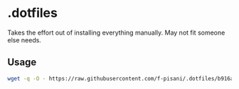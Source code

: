 # .dotfiles

Takes the effort out of installing everything manually. May not fit someone else needs.   

## Usage
```bash
wget -q -O - https://raw.githubusercontent.com/f-pisani/.dotfiles/b916a07e32e8bed4485c7ca6706c39f559c894d5/get_dotfiles | sudo bash
```
